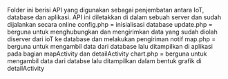 Folder ini berisi API yang digunakan sebagai penjembatan antara IoT, database dan aplikasi. API ini diletakkan di dalam sebuah server dan sudah dijalankan secara online
config.php = inisialisasi database
update.php = berguna untuk menghubungkan dan mengirimkan data yang sudah diolah diserver dari ioT ke database dan melakukan pengiriman notif
map.php = berguna untuk mengambil data dari database lalu ditampilkan di aplikasi pada bagian mapActivity dan detailActivity
chart.php = berguna untuk mengambil data dari databse lalu ditampilkan dalam bentuk grafik di detailActivity
